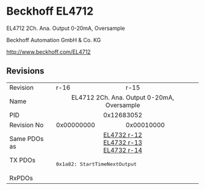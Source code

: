# Beckhoff EL4712

EL4712 2Ch. Ana. Output 0-20mA, Oversample

Beckhoff Automation GmbH & Co. KG

http://www.beckhoff.com/EL4712

## Revisions
<table>
<tr >
<td>Revision</td>
<td>r-16</td>
<td>r-15</td>
</tr>
<tr >
<td>Name</td>
<td colspan=2 align="center">EL4712 2Ch. Ana. Output 0-20mA, Oversample</td>
</tr>
<tr >
<td>PID</td>
<td colspan=2 align="center">0x12683052</td>
</tr>
<tr >
<td>Revision No</td>
<td>0x00000000</td>
<td>0x00010000</td>
</tr>
<tr >
<td>Same PDOs as</td>
<td colspan=2 align="center"><a href="EL4732">EL4732 r-12</a><br/><a href="EL4732">EL4732 r-13</a><br/><a href="EL4732">EL4732 r-14</a></td>
</tr>
<tr class="txpdo">
<td rowspan=1 valign=top>TX PDOs</td>
<td colspan=2 align="left"><pre>0x1a82: StartTimeNextOutput</pre></td>
<td></td>
</tr>
<tr >
<td>RxPDOs</td>
<td colspan=2 align="left"></td>
</tr>
</table>
